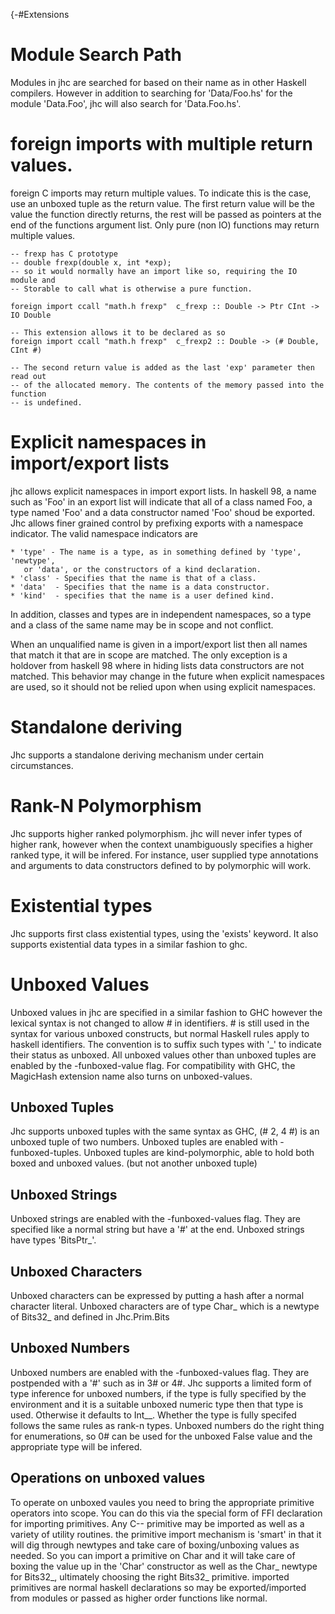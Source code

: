 {-#Extensions

# Module Search Path

Modules in jhc are searched for based on their name as in other Haskell
compilers. However in addition to searching for 'Data/Foo.hs' for the module
'Data.Foo', jhc will also search for 'Data.Foo.hs'.

# foreign imports with multiple return values.

foreign C imports may return multiple values. To indicate this is the case, use
an unboxed tuple as the return value. The first return value will be the value
the function directly returns, the rest will be passed as pointers at the end
of the functions argument list. Only pure (non IO) functions may return multiple values.

~~~~
-- frexp has C prototype
-- double frexp(double x, int *exp);
-- so it would normally have an import like so, requiring the IO module and
-- Storable to call what is otherwise a pure function.

foreign import ccall "math.h frexp"  c_frexp :: Double -> Ptr CInt -> IO Double

-- This extension allows it to be declared as so
foreign import ccall "math.h frexp"  c_frexp2 :: Double -> (# Double, CInt #)

-- The second return value is added as the last 'exp' parameter then read out
-- of the allocated memory. The contents of the memory passed into the function
-- is undefined.
~~~~

# Explicit namespaces in import/export lists

jhc allows explicit namespaces in import export lists. In haskell 98, a name
such as 'Foo' in an export list will indicate that all of a class named Foo, a
type named 'Foo' and a data constructor named 'Foo' shoud be exported. Jhc
allows finer grained control by prefixing exports with a namespace indicator.
The valid namespace indicators are

    * 'type' - The name is a type, as in something defined by 'type', 'newtype',
       or 'data', or the constructors of a kind declaration.
    * 'class' - Specifies that the name is that of a class.
    * 'data'  - Specifies that the name is a data constructor.
    * 'kind'  - specifies that the name is a user defined kind.

In addition, classes and types are in independent namespaces, so a type and a
class of the same name may be in scope and not conflict.

When an unqualified name is given in a import/export list then all names that
match it that are in scope are matched. The only exception is a holdover from
haskell 98 where in hiding lists data constructors are not matched. This
behavior may change in the future when explicit namespaces are used, so it
should not be relied upon when using explicit namespaces.

# Standalone deriving

Jhc supports a standalone deriving mechanism under certain circumstances.

# Rank-N Polymorphism

Jhc supports higher ranked polymorphism. jhc will never infer types of higher
rank, however when the context unambiguously specifies a higher ranked type, it
will be infered. For instance, user supplied type annotations and arguments to
data constructors defined to by polymorphic will work.

# Existential types

Jhc supports first class existential types, using the 'exists' keyword. It also supports
existential data types in a similar fashion to ghc.

# Unboxed Values

Unboxed values in jhc are specified in a similar fashion to GHC however the
lexical syntax is not changed to allow # in identifiers. # is still used in
the syntax for various unboxed constructs, but normal Haskell rules apply to
haskell identifiers. The convention is to suffix such types with '_' to
indicate their status as unboxed. All unboxed values other than unboxed tuples
are enabled by the -funboxed-value flag. For compatibility with GHC, the
MagicHash extension name also turns on unboxed-values.

## Unboxed Tuples

Jhc supports unboxed tuples with the same syntax as GHC, (# 2, 4 #) is an
unboxed tuple of two numbers. Unboxed tuples are enabled with -funboxed-tuples.
Unboxed tuples are kind-polymorphic, able to hold both boxed and unboxed values.
(but not another unboxed tuple)

## Unboxed Strings

Unboxed strings are enabled with the -funboxed-values flag. They are
specified like a normal string but have a '#' at the end. Unboxed strings
have types 'BitsPtr_'.

## Unboxed Characters

Unboxed characters can be expressed by putting a hash after a normal character
literal. Unboxed characters are of type Char_ which is a newtype of Bits32_ and
defined in Jhc.Prim.Bits

## Unboxed Numbers

Unboxed numbers are enabled with the -funboxed-values flag. They are postpended
with a '#' such as in 3# or 4#. Jhc supports a limited form of type inference
for unboxed numbers, if the type is fully specified by the environment and it
is a suitable unboxed numeric type then that type is used. Otherwise it
defaults to Int__. Whether the type is fully specifed follows the same rules as
rank-n types. Unboxed numbers do the right thing for enumerations, so 0# can be
used for the unboxed False value and the appropriate type will be infered.

## Operations on unboxed values

To operate on unboxed vaules you need to bring the appropriate primitive operators into
scope. You can do this via the special form of FFI declaration for importing primitives.
Any C-- primitive may be imported as well as a variety of utility routines. the primitive
import mechanism is 'smart' in that it will dig through newtypes and take care of boxing/unboxing
values as needed. So you can import a primitive on Char and it will take care of boxing the
value up in the 'Char' constructor as well as the Char_ newtype for Bits32_, ultimately choosing
the right Bits32_ primitive. imported primitives are normal haskell declarations so may be
exported/imported from modules or passed as higher order functions like normal.
